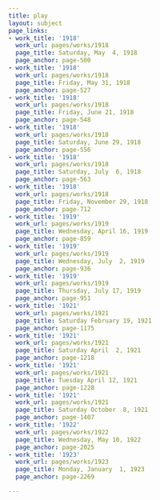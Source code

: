 ```yaml
---
title: play
layout: subject
page_links:
- work_title: '1918'
  work_url: pages/works/1918
  page_title: Saturday, May  4, 1918
  page_anchor: page-500
- work_title: '1918'
  work_url: pages/works/1918
  page_title: Friday, May 31, 1918
  page_anchor: page-527
- work_title: '1918'
  work_url: pages/works/1918
  page_title: Friday, June 21, 1918
  page_anchor: page-548
- work_title: '1918'
  work_url: pages/works/1918
  page_title: Saturday, June 29, 1918
  page_anchor: page-556
- work_title: '1918'
  work_url: pages/works/1918
  page_title: Saturday, July  6, 1918
  page_anchor: page-563
- work_title: '1918'
  work_url: pages/works/1918
  page_title: Friday, November 29, 1918
  page_anchor: page-712
- work_title: '1919'
  work_url: pages/works/1919
  page_title: Wednesday, April 16, 1919
  page_anchor: page-859
- work_title: '1919'
  work_url: pages/works/1919
  page_title: Wednesday, July  2, 1919
  page_anchor: page-936
- work_title: '1919'
  work_url: pages/works/1919
  page_title: Thursday, July 17, 1919
  page_anchor: page-951
- work_title: '1921'
  work_url: pages/works/1921
  page_title: Saturday February 19, 1921
  page_anchor: page-1175
- work_title: '1921'
  work_url: pages/works/1921
  page_title: Saturday April  2, 1921
  page_anchor: page-1218
- work_title: '1921'
  work_url: pages/works/1921
  page_title: Tuesday April 12, 1921
  page_anchor: page-1228
- work_title: '1921'
  work_url: pages/works/1921
  page_title: Saturday October  8, 1921
  page_anchor: page-1407
- work_title: '1922'
  work_url: pages/works/1922
  page_title: Wednesday, May 10, 1922
  page_anchor: page-2025
- work_title: '1923'
  work_url: pages/works/1923
  page_title: Monday, January  1, 1923
  page_anchor: page-2269

---
```

